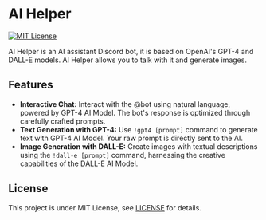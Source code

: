 # AI Helper
[![MIT License](https://img.shields.io/badge/License-MIT-yellow.svg)](LICENSE)

AI Helper is an AI assistant Discord bot, it is based on OpenAI's GPT-4 and DALL-E models.
AI Helper allows you to talk with it and generate images.

## Features
- <b>Interactive Chat:</b> Interact with the @bot using natural language, powered by GPT-4 AI Model. The bot's response is optimized through carefully crafted prompts.
- <b>Text Generation with GPT-4:</b> Use ```!gpt4 [prompt]``` command to generate text with GPT-4 AI Model. Your raw prompt is directly sent to the AI.
- <b>Image Generation with DALL-E:</b> Create images with textual descriptions using the ```!dall-e [prompt]``` command, harnessing the creative capabilities of the DALL-E AI Model.

## License
This project is under MIT License, see [LICENSE](LICENSE) for details.